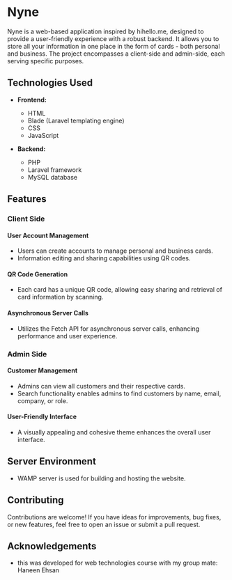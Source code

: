 # Nyne

Nyne is a web-based application inspired by hihello.me, designed to provide a user-friendly experience with a robust backend. It allows you to store all your information in one place in the form of cards - both personal and business. The project encompasses a client-side and admin-side, each serving specific purposes.

## Technologies Used

- **Frontend:**
  - HTML
  - Blade (Laravel templating engine)
  - CSS
  - JavaScript

- **Backend:**
  - PHP
  - Laravel framework
  - MySQL database

## Features

### Client Side

#### User Account Management
- Users can create accounts to manage personal and business cards.
- Information editing and sharing capabilities using QR codes.

#### QR Code Generation
- Each card has a unique QR code, allowing easy sharing and retrieval of card information by scanning.

#### Asynchronous Server Calls
- Utilizes the Fetch API for asynchronous server calls, enhancing performance and user experience.

### Admin Side

#### Customer Management
- Admins can view all customers and their respective cards.
- Search functionality enables admins to find customers by name, email, company, or role.

#### User-Friendly Interface
- A visually appealing and cohesive theme enhances the overall user interface.

## Server Environment

- WAMP server is used for building and hosting the website.

## Contributing

Contributions are welcome! If you have ideas for improvements, bug fixes, or new features, feel free to open an issue or submit a pull request.

## Acknowledgements

* this was developed for web technologies course with my group mate: Haneen Ehsan
